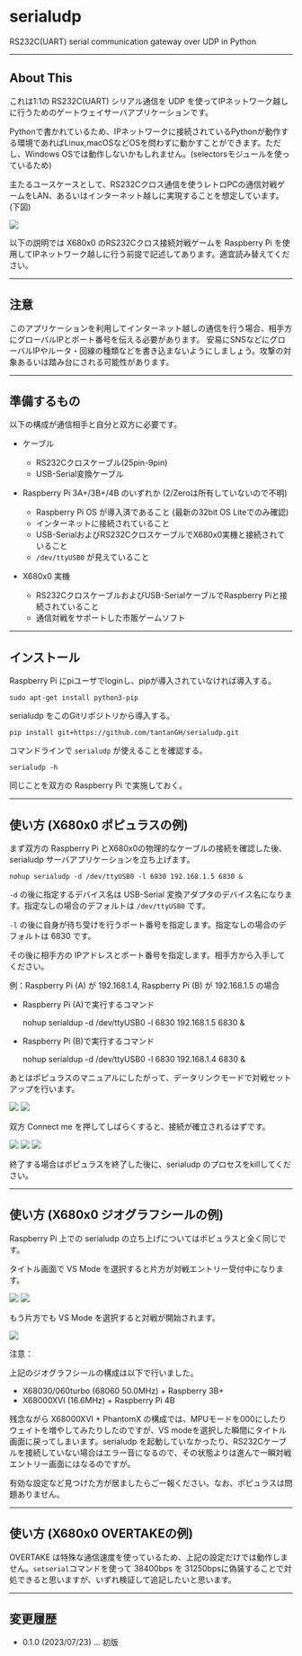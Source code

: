 # serialudp

RS232C(UART) serial communication gateway over UDP in Python

---

## About This

これは1:1の RS232C(UART) シリアル通信を UDP を使ってIPネットワーク越しに行うためのゲートウェイサーバアプリケーションです。

Pythonで書かれているため、IPネットワークに接続されているPythonが動作する環境であればLinux,macOSなどOSを問わずに動かすことができます。ただし、Windows OSでは動作しないかもしれません。(selectorsモジュールを使っているため)

主たるユースケースとして、RS232Cクロス通信を使うレトロPCの通信対戦ゲームをLAN、あるいはインターネット越しに実現することを想定しています。(下図)

<img src='images/serialudp2.png'/>

以下の説明では X680x0 のRS232Cクロス接続対戦ゲームを Raspberry Pi を使用してIPネットワーク越しに行う前提で記述してあります。適宜読み替えてください。

---

## 注意

このアプリケーションを利用してインターネット越しの通信を行う場合、相手方にグローバルIPとポート番号を伝える必要があります。
安易にSNSなどにグローバルIPやルータ・回線の種類などを書き込まないようにしましょう。攻撃の対象あるいは踏み台にされる可能性があります。

---

## 準備するもの

以下の構成が通信相手と自分と双方に必要です。

- ケーブル
  - RS232Cクロスケーブル(25pin-9pin)
  - USB-Serial変換ケーブル

- Raspberry Pi 3A+/3B+/4B のいずれか (2/Zeroは所有していないので不明)
  - Raspberry Pi OS が導入済であること (最新の32bit OS Liteでのみ確認)
  - インターネットに接続されていること
  - USB-SerialおよびRS232CクロスケーブルでX680x0実機と接続されていること
  - `/dev/ttyUSB0` が見えていること

- X680x0 実機
  - RS232CクロスケーブルおよびUSB-SerialケーブルでRaspberry Piと接続されていること
  - 通信対戦をサポートした市販ゲームソフト

---

## インストール

Raspberry Pi にpiユーザでloginし、pipが導入されていなければ導入する。

    sudo apt-get install python3-pip

serialudp をこのGitリポジトリから導入する。

    pip install git+https://github.com/tantanGH/serialudp.git

コマンドラインで `serialudp` が使えることを確認する。

    serialudp -h

同じことを双方の Raspberry Pi で実施しておく。

---

## 使い方 (X680x0 ポピュラスの例)

まず双方の Raspberry Pi とX680x0の物理的なケーブルの接続を確認した後、serialudp サーバアプリケーションを立ち上げます。

    nohup serialudp -d /dev/ttyUSB0 -l 6830 192.168.1.5 6830 &

`-d` の後に指定するデバイス名は USB-Serial 変換アダプタのデバイス名になります。指定なしの場合のデフォルトは `/dev/ttyUSB0` です。

`-l` の後に自身が待ち受けを行うポート番号を指定します。指定なしの場合のデフォルトは 6830 です。

その後に相手方の IPアドレスとポート番号を指定します。相手方から入手してください。

例：Raspberry Pi (A) が 192.168.1.4, Raspberry Pi (B) が 192.168.1.5 の場合

- Raspberry Pi (A)で実行するコマンド

    nohup serialdup -d /dev/ttyUSB0 -l 6830 192.168.1.5 6830 &

- Raspberry Pi (B)で実行するコマンド

    nohup serialdup -d /dev/ttyUSB0 -l 6830 192.168.1.4 6830 &

あとはポピュラスのマニュアルにしたがって、データリンクモードで対戦セットアップを行います。

<img src='images/serialudp3.jpeg'/>

<img src='images/serialudp4.jpeg'/>


双方 Connect me を押してしばらくすると、接続が確立されるはずです。

<img src='images/serialudp5.jpeg'/>


<img src='images/serialudp6.jpeg'/>

<img src='images/serialudp7.jpeg'/>


終了する場合はポピュラスを終了した後に、serialudp のプロセスをkillしてください。


---

## 使い方 (X680x0 ジオグラフシールの例)

Raspberry Pi 上での serialudp の立ち上げについてはポピュラスと全く同じです。

タイトル画面で VS Mode を選択すると片方が対戦エントリー受付中になります。

<img src='images/serialudp8.jpeg'/>

<img src='images/serialudp9.jpeg'/>


もう片方でも VS Mode を選択すると対戦が開始されます。

<img src='images/serialudp10.jpeg'/>


注意：

上記のジオグラフシールの構成は以下で行いました。

- X68030/060turbo (68060 50.0MHz) + Raspberry 3B+
- X68000XVI (16.6MHz) + Raspberry Pi 4B

残念ながら X68000XVI + PhantomX の構成では、MPUモードを000にしたりウェイトを増やしてみたりしたのですが、VS modeを選択した瞬間にタイトル画面に戻ってしまいます。serialudp を起動していなかったり、RS232Cケーブルを接続していない場合はエラー音になるので、その状態よりは進んで一瞬対戦エントリー画面にはなるのですが。

有効な設定など見つけた方が居ましたらご一報ください。なお、ポピュラスは問題ありません。

---

## 使い方 (X680x0 OVERTAKEの例)

OVERTAKE は特殊な通信速度を使っているため、上記の設定だけでは動作しません。`setserial`コマンドを使って 38400bps を 31250bpsに偽装することで対処できると思いますが、いずれ検証して追記したいと思います。

---

## 変更履歴

- 0.1.0 (2023/07/23) ... 初版

